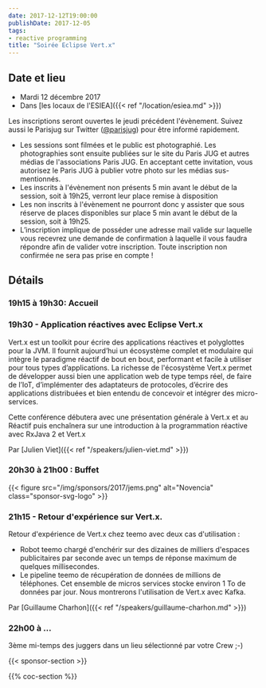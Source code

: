 ```yaml
---
date: 2017-12-12T19:00:00
publishDate: 2017-12-05
tags:
- reactive programming
title: "Soirée Eclipse Vert.x"
---
```


## Date et lieu

- Mardi 12 décembre 2017
- Dans [les locaux de l'ESIEA]({{< ref "/location/esiea.md" >}})

Les inscriptions seront ouvertes le jeudi précédent l'évènement. Suivez aussi le Parisjug sur Twitter ([@parisjug](https://twitter.com/parisjug)) pour être informé rapidement.
- Les sessions sont filmées et le public est photographié. Les photographies sont ensuite publiées sur le site du Paris JUG et autres médias de l'associations Paris JUG. En acceptant cette invitation, vous autorisez le Paris JUG à publier votre photo sur les médias sus-mentionnés.
- Les inscrits à l'évènement non présents 5 min avant le début de la session, soit à 19h25, verront leur place remise à disposition
- Les non inscrits à l'évènement ne pourront donc y assister que sous réserve de places disponibles sur place 5 min avant le début de la session, soit à 19h25.
- L’inscription implique de posséder une adresse mail valide sur laquelle vous recevrez une demande de confirmation à laquelle il vous faudra répondre afin de valider votre inscription. Toute inscription non confirmée ne sera pas prise en compte !


## Détails

### 19h15 à 19h30: Accueil

### 19h30 - Application réactives avec Eclipse Vert.x

Vert.x est un toolkit pour écrire des applications réactives et polyglottes pour la JVM. Il fournit aujourd’hui un écosystème complet et modulaire qui intègre le paradigme réactif de bout en bout, performant et facile à utiliser pour tous types d’applications. La richesse de l'écosystème Vert.x permet de développer aussi bien une application web de type temps réel, de faire de l’IoT, d’implémenter des adaptateurs de protocoles, d’écrire des applications distribuées et bien entendu de concevoir et intégrer des micro-services.

Cette conférence débutera avec une présentation générale à Vert.x et au Réactif puis enchaînera sur une introduction à la programmation réactive avec RxJava 2 et Vert.x

Par [Julien Viet]({{< ref "/speakers/julien-viet.md" >}})

### 20h30 à 21h00 : Buffet

{{< figure src="/img/sponsors/2017/jems.png" alt="Novencia" class="sponsor-svg-logo" >}}

### 21h15 - Retour d'expérience sur Vert.x.

Retour d'expérience de Vert.x chez teemo avec deux cas d'utilisation :
- Robot teemo chargé d'enchérir sur des dizaines de milliers d'espaces publicitaires par seconde avec un temps de réponse maximum de quelques millisecondes.
- Le pipeline teemo de récupération de données de millions de téléphones. Cet ensemble de micros services stocke environ 1 To de données par jour. Nous montrerons l'utilisation de Vert.x avec Kafka.


Par [Guillaume Charhon]({{< ref "/speakers/guillaume-charhon.md" >}})

### 22h00 à ...

3ème mi-temps des juggers dans un lieu sélectionné par votre Crew ;-)

{{< sponsor-section >}}

{{% coc-section %}}
